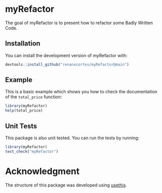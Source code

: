 
# myRefactor

The goal of myRefactor is to present how to refactor some Badly Written Code.

## Installation

You can install the development version of myRefactor with:

``` r
devtools::install_github("renanxcortes/myRefactor@main")
```

## Example

This is a basic example which shows you how to check the documentation of the `total_price` function:

``` r
library(myRefactor)
help(total_price)
```

## Unit Tests

This package is also unit tested. You can run the tests by running:

``` r
library(myRefactor)
test_check("myRefactor")
```

# Acknowledgment

The structure of this package was developed using [usethis](https://usethis.r-lib.org/).